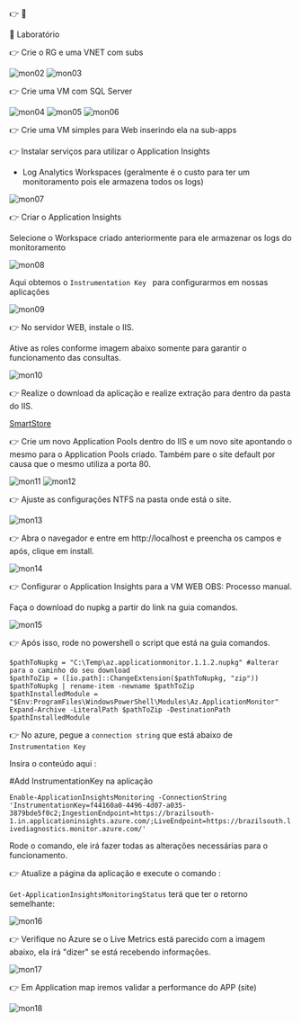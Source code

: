 👉 
🔖 


🔖 Laboratório

👉 Crie o RG e uma VNET com subs

![mon02](/images/mon02.png)
![mon03](/images/mon03.png)

👉 Crie uma VM com SQL Server

![mon04](/images/mon04.png)
![mon05](/images/mon05.png)
![mon06](/images/mon06.png)

👉 Crie uma VM simples para Web inserindo ela na sub-apps

👉 Instalar serviços para utilizar o Application Insights

* Log Analytics Workspaces (geralmente é o custo para ter um monitoramento pois ele armazena todos os logs)
  
![mon07](/images/mon07.png)

👉 Criar o Application Insights

Selecione o Workspace criado anteriormente para ele armazenar os logs do monitoramento

![mon08](/images/mon08.png)


Aqui obtemos o ``` Instrumentation Key  ```  para configurarmos em nossas aplicações
    
![mon09](/images/mon09.png)

👉 No servidor WEB, instale o IIS.

Ative as roles conforme imagem abaixo somente para garantir o funcionamento das consultas.

![mon10](/images/mon10.png)

👉 Realize o download da aplicação e realize extração para dentro da pasta do IIS. 

 [SmartStore](https://github.com/smartstore/SmartStoreNET/releases/download/3.2.2/SmartStoreNET.Community.3.2.2.zip
)

👉 Crie um novo Application Pools dentro do IIS e um novo site apontando o mesmo para o Application Pools criado.
Também pare o site default por causa que o mesmo utiliza a porta 80.

![mon11](/images/mon11.png)
![mon12](/images/mon12.png)

👉 Ajuste as configurações NTFS na pasta onde está o site.

![mon13](/images/mon13.png)

👉 Abra o navegador e entre em http://localhost e preencha os campos e após, clique em install.

![mon14](/images/mon14.png)

👉 Configurar o Application Insights para a VM WEB
    OBS: Processo manual.

Faça o download do nupkg a partir do link na guia comandos.

![mon15](/images/mon15.png)

👉 Após isso, rode no powershell o script que está na guia comandos.

``` 
$pathToNupkg = "C:\Temp\az.applicationmonitor.1.1.2.nupkg" #alterar para o caminho do seu download
$pathToZip = ([io.path]::ChangeExtension($pathToNupkg, "zip"))
$pathToNupkg | rename-item -newname $pathToZip
$pathInstalledModule = "$Env:ProgramFiles\WindowsPowerShell\Modules\Az.ApplicationMonitor"
Expand-Archive -LiteralPath $pathToZip -DestinationPath $pathInstalledModule

 ``` 

 👉 No azure, pegue a ``` connection string ``` que está abaixo de  ``` Instrumentation Key  ``` 

 Insira o conteúdo aqui : 

 #Add InstrumentationKey na aplicação

``` Enable-ApplicationInsightsMonitoring -ConnectionString 'InstrumentationKey=f44160a0-4496-4d07-a035-3879bde5f0c2;IngestionEndpoint=https://brazilsouth-1.in.applicationinsights.azure.com/;LiveEndpoint=https://brazilsouth.livediagnostics.monitor.azure.com/'   ```

Rode o comando, ele irá fazer todas as alterações necessárias para o funcionamento.


👉 Atualize a página da aplicação e execute o comando :

``` Get-ApplicationInsightsMonitoringStatus ``` terá que ter o retorno semelhante:

![mon16](/images/mon16.png)

👉 Verifique no Azure se o Live Metrics está parecido com a imagem abaixo, ela irá "dizer" se está recebendo informações.

![mon17](/images/mon17.png)

👉 Em Application map iremos validar a performance do APP (site)

![mon18](/images/mon18.png)
